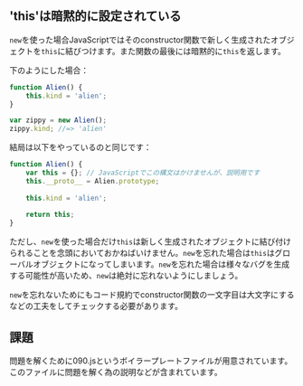 'this'は暗黙的に設定されている
-------------------

`new`を使った場合JavaScriptではそのconstructor関数で新しく生成されたオブジェクトを`this`に結びつけます。また関数の最後には暗黙的に`this`を返します。

下のようにした場合：

```js
function Alien() {
	this.kind = 'alien';
}

var zippy = new Alien();
zippy.kind; //=> 'alien'
```

結局は以下をやっているのと同じです：

```js
function Alien() {
	var this = {}; // JavaScriptでこの構文はかけませんが、説明用です
	this.__proto__ = Alien.prototype;
	
	this.kind = 'alien';
	
	return this;
}
```

ただし、`new`を使った場合だけ`this`は新しく生成されたオブジェクトに結び付けられることを念頭においておかねばいけません。`new`を忘れた場合は`this`はグローバルオブジェクトになってしまいます。`new`を忘れた場合は様々なバグを生成する可能性が高いため、`new`は絶対に忘れないようにしましょう。

`new`を忘れないためにもコード規約でconstructor関数の一文字目は大文字にするなどの工夫をしてチェックする必要があります。

課題
---------

問題を解くために090.jsというボイラープレートファイルが用意されています。このファイルに問題を解く為の説明などが含まれています。

